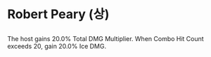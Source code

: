 # Robert Peary (상)

##

The host gains 20.0% Total DMG Multiplier. When Combo Hit Count exceeds 20, gain 20.0% Ice DMG.
